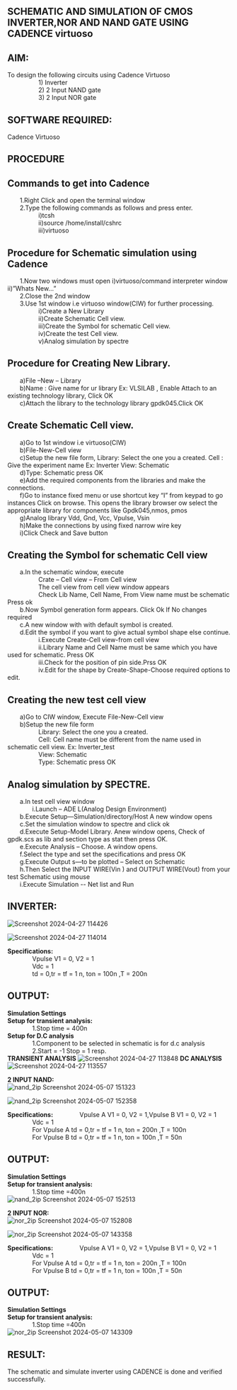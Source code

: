 ## SCHEMATIC AND SIMULATION OF CMOS INVERTER,NOR AND NAND GATE USING CADENCE virtuoso

## AIM: 
To design the following circuits using Cadence Virtuoso<br>
&emsp;&emsp;&emsp;&emsp;&emsp;1) Inverter<br>
&emsp;&emsp;&emsp;&emsp;&emsp;2) 2 Input NAND gate<br>
&emsp;&emsp;&emsp;&emsp;&emsp;3) 2 Input NOR gate<br>

## SOFTWARE REQUIRED: 
Cadence Virtuoso<br>
  
## PROCEDURE

## Commands to get into Cadence

&emsp;&emsp;1.Right Click and open the terminal window<br>
&emsp;&emsp;2.Type the following commands as follows and press enter.<br>
&emsp;&emsp;&emsp;&emsp;&emsp;i)tcsh<br>
&emsp;&emsp;&emsp;&emsp;&emsp;ii)source /home/install/cshrc<br>
&emsp;&emsp;&emsp;&emsp;&emsp;iii)virtuoso<br>

## Procedure for Schematic simulation using Cadence

&emsp;&emsp;1.Now two windows must open i)virtuoso/command interpreter window ii)”Whats 
            New…”<br>
&emsp;&emsp;2.Close the 2nd window<br>
&emsp;&emsp;3.Use 1st window i.e virtuoso window(CIW) for further processing.<br>
&emsp;&emsp;&emsp;&emsp;&emsp;i)Create a New Library<br>
&emsp;&emsp;&emsp;&emsp;&emsp;ii)Create Schematic Cell view.<br>
&emsp;&emsp;&emsp;&emsp;&emsp;iii)Create the Symbol for schematic Cell view.<br>
&emsp;&emsp;&emsp;&emsp;&emsp;iv)Create the test Cell view.<br>
&emsp;&emsp;&emsp;&emsp;&emsp;v)Analog simulation by spectre<br>

## Procedure for Creating New Library.

&emsp;&emsp;a)File –New – Library<br>
&emsp;&emsp;b)Name : Give name for ur library Ex: VLSILAB , Enable Attach to an existing technology library, Click OK<br>
&emsp;&emsp;c)Attach the library to the technology library gpdk045.Click OK<br>

## Create Schematic Cell view.

&emsp;&emsp;a)Go to 1st window i.e virtuoso(CIW)<br>
&emsp;&emsp;b)File-New-Cell view<br>
&emsp;&emsp;c)Setup the new file form, Library: Select the one you a created. Cell : Give the experiment name Ex: Inverter View: Schematic<br>
&emsp;&emsp;d)Type: Schematic press OK<br>
&emsp;&emsp;e)Add the required components from the libraries and make the connections.<br>
&emsp;&emsp;f)Go to instance fixed menu or use shortcut key “I” from keypad to go instances Click on browse. This opens the library browser ow select the appropriate library for components like Gpdk045,nmos, pmos<br>
&emsp;&emsp;g)Analog library	Vdd, Gnd, Vcc, Vpulse, Vsin<br>
&emsp;&emsp;h)Make the connections by using fixed narrow wire key<br>
&emsp;&emsp;i)Click Check and Save button<br>

## Creating the Symbol for schematic Cell view

&emsp;&emsp;a.In the schematic window, execute<br>
&emsp;&emsp;&emsp;&emsp;&emsp;Crate – Cell view – From Cell view<br>
&emsp;&emsp;&emsp;&emsp;&emsp;The cell view from cell view window appears<br>
&emsp;&emsp;&emsp;&emsp;&emsp;Check Lib Name, Cell Name, From View name must be schematic Press ok<br>
&emsp;&emsp;b.Now Symbol generation form appears. Click Ok If No changes required<br>
&emsp;&emsp;c.A new window with with default symbol is created.<br>
&emsp;&emsp;d.Edit the symbol if you want to give actual symbol shape else continue.<br>
&emsp;&emsp;&emsp;&emsp;&emsp;i.Execute Create-Cell view-from cell view<br>
&emsp;&emsp;&emsp;&emsp;&emsp;ii.Library Name and Cell Name must be same which you have used for schematic. Press OK<br>
&emsp;&emsp;&emsp;&emsp;&emsp;iii.Check for the position of pin side.Prss OK<br>
&emsp;&emsp;&emsp;&emsp;&emsp;iv.Edit for the shape by Create-Shape-Choose required options to edit.<br>

## Creating the new test cell view

&emsp;&emsp;a)Go to CIW window, Execute File-New-Cell view<br>
&emsp;&emsp;b)Setup the new file form<br>
&emsp;&emsp;&emsp;&emsp;&emsp;Library: Select the one you a created.<br>
&emsp;&emsp;&emsp;&emsp;&emsp;Cell: Cell name must be different from the name used in schematic cell view. Ex: Inverter_test<br>
&emsp;&emsp;&emsp;&emsp;&emsp;View: Schematic<br>
&emsp;&emsp;&emsp;&emsp;&emsp;Type: Schematic  press OK<br>

## Analog simulation by SPECTRE.

&emsp;&emsp;a.In test cell view window<br>
&emsp;&emsp;&emsp;&emsp;i.Launch – ADE L(Analog Design Environment)<br>
&emsp;&emsp;b.Execute Setup—Simulation/directory/Host A new window opens<br>
&emsp;&emsp;c.Set the simulation window to spectre and click ok<br>
&emsp;&emsp;d.Execute Setup-Model Library. Anew window opens, Check of gpdk.scs as lib and section type as stat then press OK.<br>
&emsp;&emsp;e.Execute Analysis – Choose. A window opens.<br>
&emsp;&emsp;f.Select the type and set the specifications and press OK<br>
&emsp;&emsp;g.Execute Output s—to be plotted – Select on Schematic<br>
&emsp;&emsp;h.Then Select the INPUT WIRE(Vin ) and OUTPUT WIRE(Vout) from your test Schematic using mouse<br>
&emsp;&emsp;i.Execute Simulation -- Net list and Run<br>

## INVERTER:
![Screenshot 2024-04-27 114426](https://github.com/TharunPR/VLSI-LAB-EXP-6/assets/117915125/f04bd811-4be9-4bb1-b6eb-7524518e8c9e)

![Screenshot 2024-04-27 114014](https://github.com/TharunPR/VLSI-LAB-EXP-6/assets/117915125/d857149c-3a95-4704-a205-f54206683a4e)

**Specifications:**  
&emsp;&emsp;&emsp;&emsp;Vpulse V1 = 0,	V2 = 1<br>
&emsp;&emsp;&emsp;&emsp;Vdc	= 1<br>
&emsp;&emsp;&emsp;&emsp;td = 0,tr = tf = 1 n, ton = 100n ,T = 200n<br>


## OUTPUT: <br>
**Simulation Settings**<br>
**Setup for transient analysis:**<br>
&emsp;&emsp;&emsp;&emsp;1.Stop time = 400n<br>
**Setup for D.C analysis**<br>
&emsp;&emsp;&emsp;&emsp;1.Component to be selected in schematic is	for d.c analysis<br>
&emsp;&emsp;&emsp;&emsp;2.Start = -1 Stop = 1 resp.<br>
**TRANSIENT ANALYSIS**
![Screenshot 2024-04-27 113848](https://github.com/TharunPR/VLSI-LAB-EXP-6/assets/117915125/b8234091-97b8-4b86-92c5-94566de15a02)
**DC ANALYSIS**
![Screenshot 2024-04-27 113557](https://github.com/TharunPR/VLSI-LAB-EXP-6/assets/117915125/dd79284d-ad9e-4732-8f37-53ded23a0f96)

**2 INPUT NAND:**<br>
![nand_2ip Screenshot 2024-05-07 151323](https://github.com/TharunPR/VLSI-LAB-EXP-6/assets/117915125/0fd4b819-3f12-49a8-86db-ad5a521c6a76)

![nand_2ip Screenshot 2024-05-07 152358](https://github.com/TharunPR/VLSI-LAB-EXP-6/assets/117915125/1c227790-844a-43fa-923a-e5565e5fa369)

**Specifications:** 
&emsp;&emsp;&emsp;&emsp;Vpulse A V1 = 0,	V2 = 1,Vpulse B V1 = 0,	V2 = 1<br>
&emsp;&emsp;&emsp;&emsp;Vdc	= 1<br>
&emsp;&emsp;&emsp;&emsp;For Vpulse A td = 0,tr = tf = 1 n, ton = 200n ,T = 100n<br>
&emsp;&emsp;&emsp;&emsp;For Vpulse B td = 0,tr = tf = 1 n, ton = 100n ,T = 50n<br>

## OUTPUT:
**Simulation Settings**<br>
**Setup for transient analysis:**<br>
&emsp;&emsp;&emsp;&emsp;1.Stop time =400n<br>
![nand_2ip Screenshot 2024-05-07 152513](https://github.com/TharunPR/VLSI-LAB-EXP-6/assets/117915125/71297cb2-2ef0-4eca-88f5-cde73b060e19)


**2 INPUT NOR:**<br>
![nor_2ip Screenshot 2024-05-07 152808](https://github.com/TharunPR/VLSI-LAB-EXP-6/assets/117915125/38375920-7a39-4a05-8f4c-8191390b8ed3)

![nor_2ip Screenshot 2024-05-07 143358](https://github.com/TharunPR/VLSI-LAB-EXP-6/assets/117915125/2f5e04f2-e455-4d70-b8a5-84d5e44ae4c1)

**Specifications:** 
&emsp;&emsp;&emsp;&emsp;Vpulse A V1 = 0,	V2 = 1,Vpulse B V1 = 0,	V2 = 1<br>
&emsp;&emsp;&emsp;&emsp;Vdc	= 1<br>
&emsp;&emsp;&emsp;&emsp;For Vpulse A td = 0,tr = tf = 1 n, ton = 200n ,T = 100n<br>
&emsp;&emsp;&emsp;&emsp;For Vpulse B td = 0,tr = tf = 1 n, ton = 100n ,T = 50n<br>

## OUTPUT:
**Simulation Settings**<br>
**Setup for transient analysis:**<br>
&emsp;&emsp;&emsp;&emsp;1.Stop time =400n<br>
![nor_2ip Screenshot 2024-05-07 143309](https://github.com/TharunPR/VLSI-LAB-EXP-6/assets/117915125/443361fb-04c0-4295-a69a-ddf048fd739f)

## RESULT:
The schematic and simulate inverter using CADENCE is done and verified successfully.












